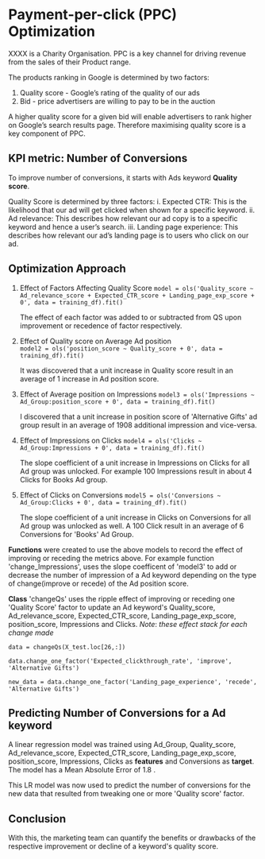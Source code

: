 # Payment-per-click (PPC) Optimization

XXXX is a Charity Organisation.
PPC is a key channel for driving revenue from the sales of their Product range.

The products ranking in Google is determined by two factors:
 1. Quality score - Google’s rating of the quality of our ads
 2. Bid - price advertisers are willing to pay to be in the auction

A higher quality score for a given bid will enable advertisers to rank higher on Google’s search results page.
Therefore maximising quality score is a key component of PPC.
 
## KPI metric: Number of Conversions 
  To improve number of conversions, it starts with Ads keyword **Quality score**.
  
  Quality Score is determined by three factors:
    i. Expected CTR: This is the likelihood that our ad will get clicked when shown for a specific keyword.
    ii. Ad relevance: This describes how relevant our ad copy is to a specific keyword and hence a user’s search.
    iii. Landing page experience: This describes how relevant our ad’s landing page is to users who click on our ad.

## Optimization Approach
   1. Effect of Factors Affecting Quality Score
     `model = ols('Quality_score ~ Ad_relevance_score + Expected_CTR_score +
                                   Landing_page_exp_score + 0', data = training_df).fit()`
   
      The effect of each factor was added to or subtracted from QS upon improvement or recedence of factor respectively.
   
   2. Effect of Quality score on Average Ad position  
     `model2 = ols('position_score ~ Quality_score + 0', data = training_df).fit()`
      
      It was discovered that a unit increase in Quality score result in an average of 1 increase in Ad position score.
  
  
   3. Effect of Average position on Impressions 
     `model3 = ols('Impressions ~ Ad_Group:position_score + 0', data = training_df).fit()`

      I discovered that a unit increase in position score of 'Alternative Gifts' ad group  result in an average
      of 1908 additional impression and vice-versa.

   4. Effect of Impressions on Clicks
     `model4 = ols('Clicks ~ Ad_Group:Impressions + 0', data = training_df).fit()`    
      
      The slope coefficient of a unit increase in Impressions on Clicks for all Ad group was unlocked.
      For example 100 Impressions result in about 4 Clicks for Books Ad group.

   5. Effect of Clicks on Conversions
     `model5 = ols('Conversions ~ Ad_Group:Clicks + 0', data = training_df).fit()`

      The slope coefficient of a unit increase in Clicks on Conversions for all Ad group was unlocked as well.
      A 100 Click result in an average of 6 Conversions for 'Books' Ad Group.


**Functions** were created to use the above models to record the effect of improving or receding the metrics above. 
  For example function 'change_Impressions', uses the slope coefficent of 'model3' to add or decrease the number of
  impression of a Ad keyword depending on the type of change(improve or recede) of the Ad position score.


**Class** 'changeQs' uses the ripple effect of improving or receding one 'Quality Score' factor to
  update an Ad keyword's Quality_score, Ad_relevance_score, Expected_CTR_score, Landing_page_exp_score, 
  position_score, Impressions and Clicks. *Note*: *these effect stack for each change made*

  `data = changeQs(X_test.loc[26,:])`

  `data.change_one_factor('Expected_clickthrough_rate', 'improve', 'Alternative Gifts')`

  `new_data = data.change_one_factor('Landing_page_experience', 'recede', 'Alternative Gifts')`


## Predicting Number of Conversions for a Ad keyword
A linear regression model was trained using Ad_Group, Quality_score,  Ad_relevance_score, Expected_CTR_score, 
Landing_page_exp_score, position_score, Impressions, Clicks as **features** and Conversions as **target**.
The model has a Mean Absolute Error of 1.8 .

This LR model was now used to predict the number of conversions for the new data that resulted from tweaking
one or more 'Quality score' factor.

## Conclusion
With this, the marketing team can quantify the benefits or drawbacks of the respective improvement or decline
of a keyword's quality score.






































